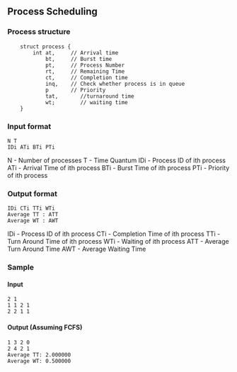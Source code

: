 ## Process Scheduling

### Process structure

```
	struct process {
		int at,		// Arrival time
			bt,		// Burst time
			pt,		// Process Number
			rt,		// Remaining Time
			ct,		// Completion time
			inq,	// Check whether process is in queue
			p		// Priority
			tat,       //turnaround time
			wt;        // waiting time
    }
 ```


### Input format

```
N T
IDi ATi BTi PTi
```

N   - Number of processes
T   - Time Quantum
IDi - Process ID of ith process
ATi - Arrival Time of ith process
BTi - Burst Time of ith process
PTi - Priority of ith process

### Output format

```
IDi CTi TTi WTi
Average TT : ATT
Average WT : AWT
```

IDi - Process ID of ith process
CTi - Completion Time of ith process
TTi - Turn Around Time of ith process
WTi - Waiting of ith process
ATT - Average Turn Around Time
AWT - Average Waiting Time

### Sample

#### Input

```
2 1
1 1 2 1
2 2 1 1
```

#### Output (Assuming FCFS)

```
1 3 2 0
2 4 2 1
Average TT: 2.000000
Average WT: 0.500000
```
